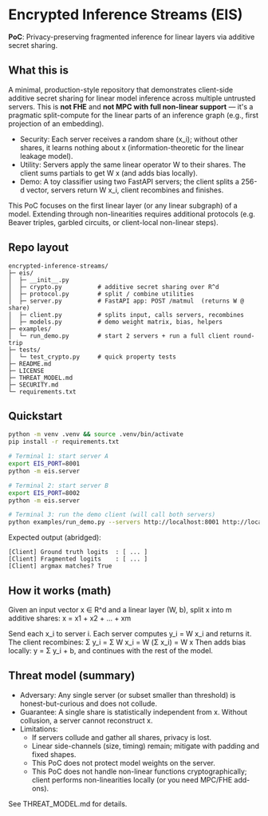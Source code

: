 
# Encrypted Inference Streams (EIS)

**PoC**: Privacy-preserving fragmented inference for linear layers via additive secret sharing.

## What this is
A minimal, production-style repository that demonstrates client-side additive secret sharing for linear model inference across multiple untrusted servers. This is **not FHE** and **not MPC with full non-linear support** — it's a pragmatic split-compute for the linear parts of an inference graph (e.g., first projection of an embedding).

- Security: Each server receives a random share (x_i); without other shares, it learns nothing about x (information-theoretic for the linear leakage model).
- Utility: Servers apply the same linear operator W to their shares. The client sums partials to get W x (and adds bias locally).
- Demo: A toy classifier using two FastAPI servers; the client splits a 256-d vector, servers return W x_i, client recombines and finishes.

This PoC focuses on the first linear layer (or any linear subgraph) of a model. Extending through non-linearities requires additional protocols (e.g. Beaver triples, garbled circuits, or client-local non-linear steps).

## Repo layout
```
encrypted-inference-streams/
├─ eis/
│  ├─ __init__.py
│  ├─ crypto.py          # additive secret sharing over R^d
│  ├─ protocol.py        # split / combine utilities
│  ├─ server.py          # FastAPI app: POST /matmul  (returns W @ share)
│  ├─ client.py          # splits input, calls servers, recombines
│  ├─ models.py          # demo weight matrix, bias, helpers
├─ examples/
│  └─ run_demo.py        # start 2 servers + run a full client round-trip
├─ tests/
│  └─ test_crypto.py     # quick property tests
├─ README.md
├─ LICENSE
├─ THREAT_MODEL.md
├─ SECURITY.md
└─ requirements.txt
```

## Quickstart

```bash
python -m venv .venv && source .venv/bin/activate
pip install -r requirements.txt

# Terminal 1: start server A
export EIS_PORT=8001
python -m eis.server

# Terminal 2: start server B
export EIS_PORT=8002
python -m eis.server

# Terminal 3: run the demo client (will call both servers)
python examples/run_demo.py --servers http://localhost:8001 http://localhost:8002
```

Expected output (abridged):
```
[Client] Ground truth logits  : [ ... ]
[Client] Fragmented logits    : [ ... ]
[Client] argmax matches? True
```

## How it works (math)

Given an input vector x ∈ R^d and a linear layer (W, b), split x into m additive shares:
x = x1 + x2 + ... + xm

Send each x_i to server i. Each server computes y_i = W x_i and returns it. The client recombines:
Σ y_i = Σ W x_i = W (Σ x_i) = W x
Then adds bias locally: y = Σ y_i + b, and continues with the rest of the model.

## Threat model (summary)
- Adversary: Any single server (or subset smaller than threshold) is honest-but-curious and does not collude.
- Guarantee: A single share is statistically independent from x. Without collusion, a server cannot reconstruct x.
- Limitations:
  - If servers collude and gather all shares, privacy is lost.
  - Linear side-channels (size, timing) remain; mitigate with padding and fixed shapes.
  - This PoC does not protect model weights on the server.
  - This PoC does not handle non-linear functions cryptographically; client performs non-linearities locally (or you need MPC/FHE add-ons).

See THREAT_MODEL.md for details.
